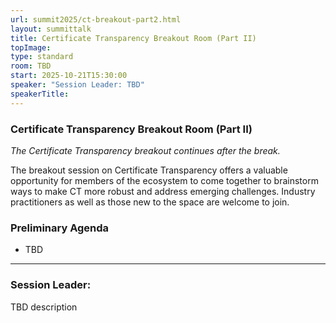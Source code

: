 ```yaml
---
url: summit2025/ct-breakout-part2.html
layout: summittalk
title: Certificate Transparency Breakout Room (Part II)
topImage:
type: standard
room: TBD
start: 2025-10-21T15:30:00
speaker: "Session Leader: TBD"
speakerTitle: 
---
```


<div class="font-google font-medium">

### Certificate Transparency Breakout Room (Part II)

*The Certificate Transparency breakout continues after the break.*

The breakout session on Certificate Transparency offers a valuable opportunity for members of the ecosystem to come together to brainstorm ways to make CT more robust and address emerging challenges. Industry practitioners as well as those new to the space are welcome to join. 

### Preliminary Agenda

   * TBD

---

### Session Leader:

TBD description

</div>
